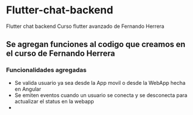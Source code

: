 # Flutter-chat-backend
Flutter chat backend Curso flutter avanzado de Fernando Herrera

## Se agregan funciones al codigo que creamos en el curso de Fernando Herrera

### Funcionalidades agregadas

- Se valida usuario ya sea desde la App movil o desde la WebApp hecha en Angular
- Se emiten eventos cuando un usuario se conecta y se desconecta para actualizar el status en la webapp
- 
